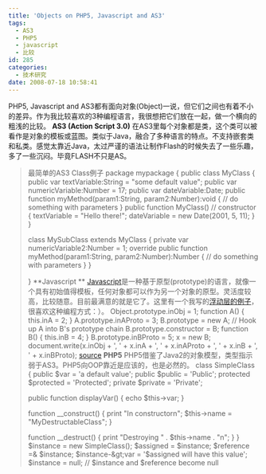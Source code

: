 ```yaml
---
title: 'Objects on PHP5, Javascript and AS3'
tags:
  - AS3
  - PHP5
  - javascript
  - 比较
id: 285
categories:
  - 技术研究
date: 2008-07-18 10:58:41
---
```


PHP5, Javascript and AS3都有面向对象(Object)一说，但它们之间也有着不小的差异。作为我比较喜欢的3种编程语言，我很想把它们放在一起，做一个横向的粗浅的比较。
**AS3 (Action Script 3.0)**
在AS3里每个对象都是类，这个类可以被看作是对象的模板或蓝图。类似于Java，融合了多种语言的特点。不支持嵌套类和私类。感觉太靠近Java，太过严谨的语法让制作Flash的时候失去了一些乐趣，多了一些沉闷。毕竟FLASH不只是AS。
> 最简单的AS3 Class例子
> package mypackage
> {
> public class MyClass
> {
> public var textVariable:String = "some default value";
> public var numericVariable:Number = 17;
> public var dateVariable:Date;
> public function myMethod(param1:String, param2:Number):void
> {
> // do something with parameters
> }
> public function MyClass() // constructor
> {
> textVariable = "Hello there!";
> dateVariable = new Date(2001, 5, 11);
> }
> }
> 
> class MySubClass extends MyClass
> {
> private var numericVariable2:Number = 1;
> override public function myMethod(param1:String, param2:Number):Number
> {
> // do something with parameters
> }
> }
> 
> }
**Javascript **
[Javascript](http://developer.mozilla.org/en/docs/Core_JavaScript_1.5_Guide:Details_of_the_Object_Model)是一种基于原型(prototype)的语言，就像一个具有初始值得模板，任何对象都可以作为另一个对象的原型。灵活度较高，比较随意。目前最满意的就是它了。这里有一个我写的[浮动层的例子](/wp-content/data/floating_div.html)，很喜欢这种编程方式：）。
> Object.prototype.inObj = 1;
> function A()
> {
> this.inA = 2;
> }
> A.prototype.inAProto = 3;
> B.prototype = new A;            // Hook up A into B's prototype chain
> B.prototype.constructor = B;
> function B()
> {
> this.inB = 4;
> }
> B.prototype.inBProto = 5;
> x = new B;
> document.write(x.inObj + ', ' + x.inA + ', ' + x.inAProto + ', ' + x.inB + ', ' + x.inBProto);
> [source](http://mckoss.com/jscript/object.htm)
**PHP5**
PHP5借鉴了Java2的对象模型，类型指示弱于AS3。PHP5向OOP靠近是应该的，也是必然的。
> class SimpleClass
> {
> public $var = 'a default value';
> public $public = 'Public';
> protected $protected = 'Protected';
> private $private = 'Private';
> 
> public function displayVar() {
> echo $this-&gt;var;
> }
> 
> function __construct() {
> print "In constructorn";
> $this-&gt;name = "MyDestructableClass";
> }
> 
> function __destruct() {
> print "Destroying " . $this-&gt;name . "n";
> }
> }
> $instance = new SimpleClass();
> $assigned   =  $instance;
> $reference  =&amp; $instance;
> $instance-&gt;var = '$assigned will have this value';
> $instance = null; // $instance and $reference become null